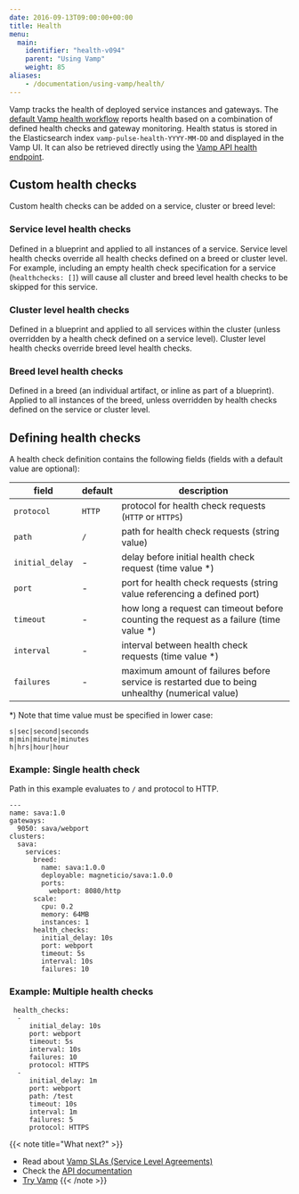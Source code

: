```yaml
---
date: 2016-09-13T09:00:00+00:00
title: Health
menu:
  main:
    identifier: "health-v094"
    parent: "Using Vamp"
    weight: 85
aliases:
    - /documentation/using-vamp/health/
---
```


Vamp tracks the health of deployed service instances and gateways. The [default Vamp health workflow](/documentation/using-vamp/v0.9.4/workflows/) reports health based on a combination of defined health checks and gateway monitoring. Health status is stored in the Elasticsearch index `vamp-pulse-health-YYYY-MM-DD` and displayed in the Vamp UI. It can also be retrieved directly using the [Vamp API health endpoint](/documentation/api/v0.9.4/api-health/).

## Custom health checks

Custom health checks can be added on a service, cluster or breed level:

### Service level health checks
Defined in a blueprint and applied to all instances of a service. Service level health checks override all health checks defined on a breed or cluster level. For example, including an empty health check specification for a service  (`healthchecks: []`) will cause all cluster and breed level health checks to be skipped for this service.

### Cluster level health checks
Defined in a blueprint and applied to all services within the cluster (unless overridden by a health check defined on a service level). Cluster level health checks override breed level health checks. 

### Breed level health checks
Defined in a breed (an individual artifact, or inline as part of a blueprint). Applied to all instances of the breed, unless overridden by health checks defined on the service or cluster level.

## Defining health checks
 
A health check definition contains the following fields (fields with a default value are optional):

field  |  default   |   description
----|----|----
`protocol`  |  `HTTP`  |  protocol for health check requests (`HTTP` or `HTTPS`)
`path`  |  `/`   |  path for health check requests (string value)
`initial_delay`  |  - |  delay before initial health check request (time value *)
`port`   |  -  |  port for health check requests (string value referencing a defined port)
`timeout`   |  -  |   how long a request can timeout before counting the request as a failure (time value *)
`interval`   |  -  |   interval between health check requests (time value *)
`failures`    |  -  |   maximum amount of failures before service is restarted due to being unhealthy (numerical value)

*) Note that time value must be specified in lower case:

```
s|sec|second|seconds
m|min|minute|minutes
h|hrs|hour|hour
```

### Example: Single health check
Path in this example evaluates to `/` and protocol to HTTP.

```
---
name: sava:1.0
gateways:
  9050: sava/webport
clusters:
  sava:
    services:
      breed:
        name: sava:1.0.0
        deployable: magneticio/sava:1.0.0
        ports:
          webport: 8080/http
      scale:
        cpu: 0.2
        memory: 64MB
        instances: 1
      health_checks:
        initial_delay: 10s
        port: webport
        timeout: 5s
        interval: 10s
        failures: 10
```
### Example: Multiple health checks

```
 health_checks:
  -
     initial_delay: 10s
     port: webport
     timeout: 5s
     interval: 10s
     failures: 10
     protocol: HTTPS
  -
     initial_delay: 1m
     port: webport
     path: /test
     timeout: 10s
     interval: 1m
     failures: 5
     protocol: HTTPS 
```

{{< note title="What next?" >}}
* Read about [Vamp SLAs (Service Level Agreements)](/documentation/using-vamp/v0.9.4/sla/)
* Check the [API documentation](/documentation/api/v0.9.4/api-reference)
* [Try Vamp](/documentation/installation/hello-world)
{{< /note >}}
